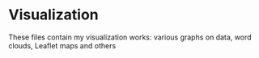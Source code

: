 # Visualization
These files contain my visualization works: various graphs on data, word clouds, Leaflet maps and others

